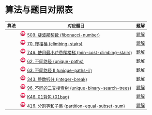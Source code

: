 # 算法与题目对照表

| 算法  | 对应题目                                                                                                                                                                                                                                                                                          | 题解                                         |
|-----|-----------------------------------------------------------------------------------------------------------------------------------------------------------------------------------------------------------------------------------------------------------------------------------------------|--------------------------------------------|
|     | [<img src="../images/video.jpg" width="20"/>](https://www.bilibili.com/video/BV1f5411K7mo?spm_id_from=333.788.player.switch&vd_source=f881def7ea7cf10e6fa73627efe940dd) [509. 斐波那契数 (fibonacci-number)](https://leetcode.cn/problems/fibonacci-number/description/)                           | [题解](fibonacci-number/README.md)           |
|     | [<img src="../images/video.jpg" width="20"/>](https://www.bilibili.com/video/BV17h411h7UH?spm_id_from=333.788.player.switch&vd_source=f881def7ea7cf10e6fa73627efe940dd) [70. 爬楼梯 (climbing-stairs)](https://leetcode.cn/problems/climbing-stairs/description/)                                | [题解](climbing-stairs/README.md)            |
|     | [<img src="../images/video.jpg" width="20"/>](https://www.bilibili.com/video/BV16G411c7yZ?spm_id_from=333.788.videopod.sections&vd_source=f881def7ea7cf10e6fa73627efe940dd) [746. 使用最小花费爬楼梯 (min-cost-climbing-stairs)](https://leetcode.cn/problems/min-cost-climbing-stairs/description/)   | [题解](min-cost-climbing-stairs/README.md)   |
|     | [<img src="../images/video.jpg" width="20"/>](https://www.bilibili.com/video/BV1ve4y1x7Eu?spm_id_from=333.788.player.switch&vd_source=f881def7ea7cf10e6fa73627efe940dd) [62. 不同路径 (unique-paths)](https://leetcode.cn/problems/unique-paths/description/)                                     | [题解](unique-paths/README.md)               |
|     | [<img src="../images/video.jpg" width="20"/>](https://www.bilibili.com/video/BV1Ld4y1k7c6?spm_id_from=333.788.player.switch&vd_source=f881def7ea7cf10e6fa73627efe940dd) [63. 不同路径 II (unique-paths-ii)](https://leetcode.cn/problems/unique-paths-ii/description/)                            | [题解](unique-paths-ii/README.md)            |
|     | [<img src="../images/video.jpg" width="20"/>](https://www.bilibili.com/video/BV1Mg411q7YJ?spm_id_from=333.788.player.switch&vd_source=f881def7ea7cf10e6fa73627efe940dd) [343. 整数拆分 (integer-break)](https://leetcode.cn/problems/integer-break/description/)                                  | [题解](integer-break/README.md)              |
|     | [<img src="../images/video.jpg" width="20"/>](https://www.bilibili.com/video/BV1eK411o7QA?spm_id_from=333.788.videopod.sections&vd_source=f881def7ea7cf10e6fa73627efe940dd) [96. 不同的二叉搜索树 (unique-binary-search-trees)](https://leetcode.cn/problems/unique-binary-search-trees/description/) | [题解](unique-binary-search-trees/README.md) |
|     | [<img src="../images/video.jpg" width="20"/>](https://www.bilibili.com/video/BV1cg411g7Y6?spm_id_from=333.788.player.switch&vd_source=f881def7ea7cf10e6fa73627efe940dd) [K46. 01背包 (01bag)](https://kamacoder.com/problempage.php?pid=1046)                                                   | [题解](01bag/README.md)                      |
|     | [<img src="../images/video.jpg" width="20"/>](https://www.bilibili.com/video/BV1rt4y1N7jE?spm_id_from=333.788.player.switch&vd_source=f881def7ea7cf10e6fa73627efe940dd) [416. 分割等和子集 (partition-equal-subset-sum)](https://leetcode.cn/problems/partition-equal-subset-sum/description/)      | [题解](partition-equal-subset-sum/README.md) |

